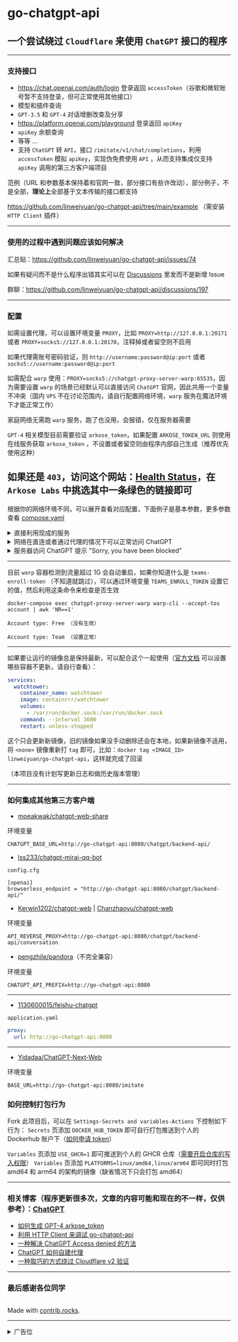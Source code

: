 # go-chatgpt-api

## 一个尝试绕过 `Cloudflare` 来使用 `ChatGPT` 接口的程序

---

### 支持接口

- https://chat.openai.com/auth/login 登录返回 `accessToken`（谷歌和微软账号暂不支持登录，但可正常使用其他接口）
- 模型和插件查询
- `GPT-3.5` 和 `GPT-4` 对话增删改查及分享
- https://platform.openai.com/playground 登录返回 `apiKey`
- `apiKey` 余额查询
- 等等 ...
- 支持 `ChatGPT` 转 `API`，接口 `/imitate/v1/chat/completions`，利用 `accessToken` 模拟 `apiKey`，实现伪免费使用 `API`
  ，从而支持集成仅支持 `apiKey` 调用的第三方客户端项目

范例（URL 和参数基本保持着和官网一致，部分接口有些许改动），部分例子，不是全部，**理论上**全部基于文本传输的接口都支持

https://github.com/linweiyuan/go-chatgpt-api/tree/main/example （需安装 `HTTP Client` 插件）

---

### 使用的过程中遇到问题应该如何解决

汇总贴：https://github.com/linweiyuan/go-chatgpt-api/issues/74

如果有疑问而不是什么程序出错其实可以在 [Discussions](https://github.com/linweiyuan/go-chatgpt-api/discussions) 里发而不是新增
Issue

群聊：https://github.com/linweiyuan/go-chatgpt-api/discussions/197

---

### 配置

如需设置代理，可以设置环境变量 `PROXY`，比如 `PROXY=http://127.0.0.1:20171`
或者 `PROXY=socks5://127.0.0.1:20170`，注释掉或者留空则不启用

如果代理需账号密码验证，则 `http://username:password@ip:port` 或者 `socks5://username:password@ip:port`

如需配合 `warp` 使用：`PROXY=socks5://chatgpt-proxy-server-warp:65535`，因为需要设置 `warp`
的场景已经默认可以直接访问 `ChatGPT` 官网，因此共用一个变量不冲突（国内 `VPS` 不在讨论范围内，请自行配置网络环境，`warp`
服务在魔法环境下才能正常工作）

家庭网络无需跑 `warp` 服务，跑了也没用，会报错，仅在服务器需要

`GPT-4` 相关模型目前需要验证 `arkose_token`，如果配置 `ARKOSE_TOKEN_URL` 则使用在线服务获取 `arkose_token`
，不设置或者留空则由程序内部自己生成（推荐优先使用这种）

如果还是 `403`，访问这个网站：[Health Status](http://stats.churchless.tech)，在 `Arkose Labs` 中挑选其中一条绿色的链接即可
---

根据你的网络环境不同，可以展开查看对应配置，下面例子是基本参数，更多参数查看 [compose.yaml](https://github.com/linweiyuan/go-chatgpt-api/blob/main/compose.yaml)

<details>

<summary>直接利用现成的服务</summary>

服务器不定时维护，不保证高可用，利用这些服务导致的账号安全问题，与本项目无关

- https://go-chatgpt-api.linweiyuan.com
- https://api.tms.im

</details>

<details>

<summary>网络在直连或者通过代理的情况下可以正常访问 ChatGPT</summary>

```yaml
  go-chatgpt-api:
    container_name: go-chatgpt-api
    image: linweiyuan/go-chatgpt-api
    ports:
      - 8080:8080
    environment:
      - TZ=Asia/Shanghai
    restart: unless-stopped
```

</details>

<details>

<summary>服务器访问 ChatGPT 提示 "Sorry, you have been blocked"</summary>

如何验证：`curl https://chat.openai.com | grep '<p>' | awk '{$1=$1;print}'`

```yaml
  go-chatgpt-api:
    container_name: go-chatgpt-api
    image: linweiyuan/go-chatgpt-api
    ports:
      - 8080:8080
    environment:
      - TZ=Asia/Shanghai
      - PROXY=socks5://chatgpt-proxy-server-warp:65535
    depends_on:
      - chatgpt-proxy-server-warp
    restart: unless-stopped

  chatgpt-proxy-server-warp:
    container_name: chatgpt-proxy-server-warp
    image: linweiyuan/chatgpt-proxy-server-warp
    restart: unless-stopped
```

</details>

---

目前 `warp` 容器检测到流量超过 1G 会自动重启，如果你知道什么是 `teams-enroll-token`
（不知道就跳过），可以通过环境变量 `TEAMS_ENROLL_TOKEN`
设置它的值，然后利用这条命令来检查是否生效

`docker-compose exec chatgpt-proxy-server-warp warp-cli --accept-tos account | awk 'NR==1'`

```
Account type: Free （没有生效）

Account type: Team （设置正常）
```

---

如果要让运行的镜像总是保持最新，可以配合这个一起使用（[官方文档](https://containrrr.dev/watchtower/arguments/#without_updating_containers)
可以设置哪些容器不更新，请自行查看）：

```yaml
services:
  watchtower:
    container_name: watchtower
    image: containrrr/watchtower
    volumes:
      - /var/run/docker.sock:/var/run/docker.sock
    command: --interval 3600
    restart: unless-stopped
```

这个只会更新新镜像，旧的镜像如果没手动删除还会在本地，如果新镜像不适用，将 `<none>` 镜像重新打 `tag`
即可，比如：`docker tag <IMAGE_ID> linweiyuan/go-chatgpt-api`，这样就完成了回滚

（本项目没有计划写更新日志和做历史版本管理）

---

### 如何集成其他第三方客户端

- [moeakwak/chatgpt-web-share](https://github.com/moeakwak/chatgpt-web-share)

环境变量

```
CHATGPT_BASE_URL=http://go-chatgpt-api:8080/chatgpt/backend-api/
```

- [lss233/chatgpt-mirai-qq-bot](https://github.com/lss233/chatgpt-mirai-qq-bot)

`config.cfg`

```
[openai]
browserless_endpoint = "http://go-chatgpt-api:8080/chatgpt/backend-api/"
```

- [Kerwin1202/chatgpt-web](https://github.com/Kerwin1202/chatgpt-web) | [Chanzhaoyu/chatgpt-web](https://github.com/Chanzhaoyu/chatgpt-web)

环境变量

```
API_REVERSE_PROXY=http://go-chatgpt-api:8080/chatgpt/backend-api/conversation
```

- [pengzhile/pandora](https://github.com/pengzhile/pandora)（不完全兼容）

环境变量

```
CHATGPT_API_PREFIX=http://go-chatgpt-api:8080
```

---

- [1130600015/feishu-chatgpt](https://github.com/1130600015/feishu-chatgpt)

`application.yaml`

```yaml
proxy:
  url: http://go-chatgpt-api:8080
```

---

- [Yidadaa/ChatGPT-Next-Web](https://github.com/Yidadaa/ChatGPT-Next-Web)

环境变量

```
BASE_URL=http://go-chatgpt-api:8080/imitate
```

### 如何控制打包行为

Fork 此项目后，可以在 `Settings-Secrets and variables-Actions` 下控制如下行为：
`Secrets` 页添加 `DOCKER_HUB_TOKEN` 即可自行打包推送到个人的 Dockerhub
账户下（[如何申请 token](https://docs.docker.com/docker-hub/access-tokens/)）

`Variables` 页添加 `USE_GHCR=1` 即可推送到个人的 GHCR
仓库（[需要开启仓库的写入权限](https://stackoverflow.com/questions/75926611/github-workflow-to-push-docker-image-to-ghcr-io)）
`Variables` 页添加 `PLATFORMS=linux/amd64,linux/arm64` 即可同时打包 amd64 和 arm64 的架构的镜像（缺省情况下只会打包
amd64）

---

### 相关博客（程序更新很多次，文章的内容可能和现在的不一样，仅供参考）：[ChatGPT](https://linweiyuan.github.io/categories/ChatGPT/)

- [如何生成 GPT-4 arkose_token](https://linweiyuan.github.io/2023/06/24/%E5%A6%82%E4%BD%95%E7%94%9F%E6%88%90-GPT-4-arkose-token.html)
- [利用 HTTP Client 来调试 go-chatgpt-api](https://linweiyuan.github.io/2023/06/18/%E5%88%A9%E7%94%A8-HTTP-Client-%E6%9D%A5%E8%B0%83%E8%AF%95-go-chatgpt-api.html)
- [一种解决 ChatGPT Access denied 的方法](https://linweiyuan.github.io/2023/04/15/%E4%B8%80%E7%A7%8D%E8%A7%A3%E5%86%B3-ChatGPT-Access-denied-%E7%9A%84%E6%96%B9%E6%B3%95.html)
- [ChatGPT 如何自建代理](https://linweiyuan.github.io/2023/04/08/ChatGPT-%E5%A6%82%E4%BD%95%E8%87%AA%E5%BB%BA%E4%BB%A3%E7%90%86.html)
- [一种取巧的方式绕过 Cloudflare v2 验证](https://linweiyuan.github.io/2023/03/14/%E4%B8%80%E7%A7%8D%E5%8F%96%E5%B7%A7%E7%9A%84%E6%96%B9%E5%BC%8F%E7%BB%95%E8%BF%87-Cloudflare-v2-%E9%AA%8C%E8%AF%81.html)

---

### 最后感谢各位同学

<!--suppress HtmlRequiredAltAttribute -->
<a href="https://github.com/linweiyuan/go-chatgpt-api/graphs/contributors">
  <img src="https://contrib.rocks/image?repo=linweiyuan/go-chatgpt-api&max=-1"  alt=""/>
</a>

Made with [contrib.rocks](https://contrib.rocks).

---

<details>

<summary>广告位</summary>

---

[Vultr 推荐注册](https://www.vultr.com/?ref=7372562)

通过这条链接进去注册登录，并充值 `$10`，然后创建服务器用至少一个月，我可以得到佣金

---

微信赞赏码（经济条件允许的可以考虑支持下）：

![](https://linweiyuan.github.io/about/mm_reward_qrcode.png)

</details>
